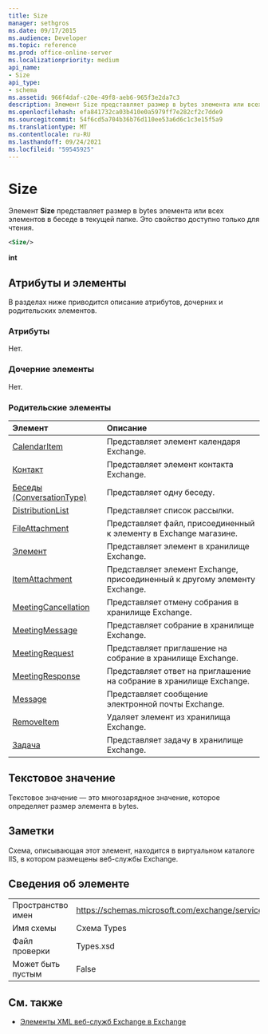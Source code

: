 ```yaml
---
title: Size
manager: sethgros
ms.date: 09/17/2015
ms.audience: Developer
ms.topic: reference
ms.prod: office-online-server
ms.localizationpriority: medium
api_name:
- Size
api_type:
- schema
ms.assetid: 966f4daf-c20e-49f8-aeb6-965f3e2da7c3
description: Элемент Size представляет размер в bytes элемента или всех элементов в беседе в текущей папке. Это свойство доступно только для чтения.
ms.openlocfilehash: efa841732ca03b410e0a5979ff7e282cf2c7dde9
ms.sourcegitcommit: 54f6cd5a704b36b76d110ee53a6d6c1c3e15f5a9
ms.translationtype: MT
ms.contentlocale: ru-RU
ms.lasthandoff: 09/24/2021
ms.locfileid: "59545925"
---
```

# <a name="size"></a>Size

Элемент **Size** представляет размер в bytes элемента или всех элементов в беседе в текущей папке. Это свойство доступно только для чтения. 
  
```XML
<Size/>
```

 **int**
## <a name="attributes-and-elements"></a>Атрибуты и элементы

В разделах ниже приводится описание атрибутов, дочерних и родительских элементов.
  
### <a name="attributes"></a>Атрибуты

Нет.
  
### <a name="child-elements"></a>Дочерние элементы

Нет.
  
### <a name="parent-elements"></a>Родительские элементы

|**Элемент**|**Описание**|
|:-----|:-----|
|[CalendarItem](calendaritem.md) <br/> |Представляет элемент календаря Exchange.  <br/> |
|[Контакт](contact.md) <br/> |Представляет элемент контакта Exchange.  <br/> |
|[Беседы (ConversationType)](conversation-conversationtype.md) <br/> |Представляет одну беседу.  <br/> |
|[DistributionList](distributionlist.md) <br/> |Представляет список рассылки.  <br/> |
|[FileAttachment](fileattachment.md) <br/> |Представляет файл, присоединенный к элементу в Exchange магазине.  <br/> |
|[Элемент](item.md) <br/> |Представляет элемент в хранилище Exchange.  <br/> |
|[ItemAttachment](itemattachment.md) <br/> |Представляет элемент Exchange, присоединенный к другому элементу Exchange.  <br/> |
|[MeetingCancellation](meetingcancellation.md) <br/> |Представляет отмену собрания в хранилище Exchange.  <br/> |
|[MeetingMessage](meetingmessage.md) <br/> |Представляет собрание в хранилище Exchange.  <br/> |
|[MeetingRequest](meetingrequest.md) <br/> |Представляет приглашение на собрание в хранилище Exchange.  <br/> |
|[MeetingResponse](meetingresponse.md) <br/> |Представляет ответ на приглашение на собрание в хранилище Exchange.  <br/> |
|[Message](message-ex15websvcsotherref.md) <br/> |Представляет сообщение электронной почты Exchange.  <br/> |
|[RemoveItem](removeitem.md) <br/> |Удаляет элемент из хранилища Exchange.  <br/> |
|[Задача](task.md) <br/> |Представляет задачу в хранилище Exchange.  <br/> |
   
## <a name="text-value"></a>Текстовое значение

Текстовое значение — это многозарядное значение, которое определяет размер элемента в bytes.
  
## <a name="remarks"></a>Заметки

Схема, описывающая этот элемент, находится в виртуальном каталоге IIS, в котором размещены веб-службы Exchange.
  
## <a name="element-information"></a>Сведения об элементе

|||
|:-----|:-----|
|Пространство имен  <br/> |https://schemas.microsoft.com/exchange/services/2006/types  <br/> |
|Имя схемы  <br/> |Схема Types  <br/> |
|Файл проверки  <br/> |Types.xsd  <br/> |
|Может быть пустым  <br/> |False  <br/> |
   
## <a name="see-also"></a>См. также



- [Элементы XML веб-служб Exchange в Exchange](ews-xml-elements-in-exchange.md)

